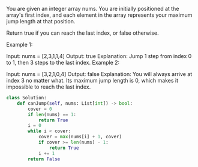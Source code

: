 You are given an integer array nums. You are initially positioned at the array's first index, and each element in the array represents your maximum jump length at that position.

Return true if you can reach the last index, or false otherwise.

 

Example 1:

Input: nums = [2,3,1,1,4]
Output: true
Explanation: Jump 1 step from index 0 to 1, then 3 steps to the last index.
Example 2:

Input: nums = [3,2,1,0,4]
Output: false
Explanation: You will always arrive at index 3 no matter what. Its maximum jump length is 0, which makes it impossible to reach the last index.


```python
class Solution:
    def canJump(self, nums: List[int]) -> bool:
        cover = 0
        if len(nums) == 1: 
            return True
        i = 0
        while i < cover:
            cover = max(nums[i] + 1, cover)
            if cover >= len(nums) - 1:
                return True
            i += 1
        return False
        
```